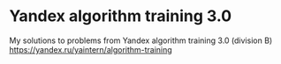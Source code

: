 # Yandex algorithm training 3.0

My solutions to problems from Yandex algorithm training 3.0 (division B)
https://yandex.ru/yaintern/algorithm-training
